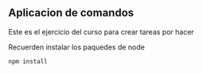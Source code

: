 ## Aplicacion de comandos

Este es el ejercicio del curso para crear tareas por hacer

Recuerden instalar los paquedes de node
```
npm install
```